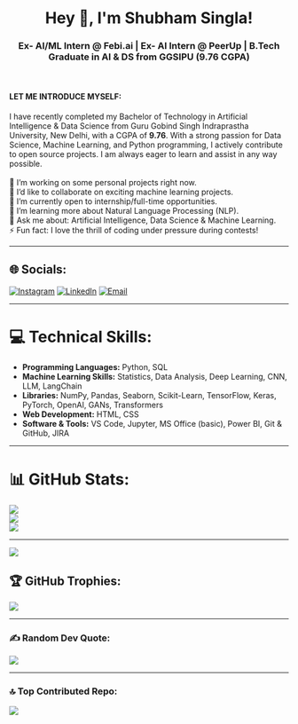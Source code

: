 <div align="center">
  <h1>Hey 👋, I'm Shubham Singla!</h1>
</div>
<div align="center">
<h3>Ex- AI/ML Intern @ Febi.ai | Ex- AI Intern @ PeerUp | B.Tech Graduate in AI & DS from GGSIPU (9.76 CGPA)</h3>
</div><br>

<h4> LET ME INTRODUCE MYSELF: </h4>

I have recently completed my Bachelor of Technology in Artificial Intelligence & Data Science from Guru Gobind Singh Indraprastha University, New Delhi, with a CGPA of **9.76**. With a strong passion for Data Science, Machine Learning, and Python programming, I actively contribute to open source projects. I am always eager to learn and assist in any way possible.  
<br>
🔭 I’m working on some personal projects right now.<br>
👯 I’d like to collaborate on exciting machine learning projects.<br>
🤝 I’m currently open to internship/full-time opportunities.<br>
🌱 I’m learning more about Natural Language Processing (NLP).<br>
💬 Ask me about: Artificial Intelligence, Data Science & Machine Learning.<br>
⚡ Fun fact: I love the thrill of coding under pressure during contests!

---

## 🌐 Socials:
[![Instagram](https://img.shields.io/badge/Instagram-%23E4405F.svg?logo=Instagram&logoColor=white)](https://instagram.com/its_shubham_singla) 
[![LinkedIn](https://img.shields.io/badge/LinkedIn-%230077B5.svg?logo=linkedin&logoColor=white)]([https://linkedin.com/in/shubham-singla-b19003256](https://www.linkedin.com/in/shubham-s-b19003256/)) 
[![Email](https://img.shields.io/badge/Email-D14836?logo=gmail&logoColor=white)](mailto:shubhamsingla259@gmail.com)

---

# 💻 Technical Skills:
* **Programming Languages:** Python, SQL  
* **Machine Learning Skills:** Statistics, Data Analysis, Deep Learning, CNN, LLM, LangChain  
* **Libraries:** NumPy, Pandas, Seaborn, Scikit-Learn, TensorFlow, Keras, PyTorch, OpenAI, GANs, Transformers  
* **Web Development:** HTML, CSS  
* **Software & Tools:** VS Code, Jupyter, MS Office (basic), Power BI, Git & GitHub, JIRA  

---

# 📊 GitHub Stats:
![](https://github-readme-stats.vercel.app/api?username=Shubham-Singla259&theme=default&hide_border=false&include_all_commits=true&count_private=true)  
![](https://github-readme-streak-stats.herokuapp.com/?user=Shubham-Singla259&theme=default&hide_border=false)  
![](https://github-readme-stats.vercel.app/api/top-langs/?username=Shubham-Singla259&theme=default&hide_border=false&include_all_commits=true&count_private=true&layout=compact)

---

[![](https://visitcount.itsvg.in/api?id=Shubham-Singla259&icon=0&color=0)](https://visitcount.itsvg.in)

## 🏆 GitHub Trophies:
![](https://github-profile-trophy.vercel.app/?username=Shubham-Singla259&theme=radical&no-frame=false&no-bg=true&margin-w=4)

---

### ✍️ Random Dev Quote:
![](https://quotes-github-readme.vercel.app/api?type=horizontal&theme=radical)

---

### 🔝 Top Contributed Repo:
![](https://github-contributor-stats.vercel.app/api?username=Shubham-Singla259&limit=5&theme=dark&combine_all_yearly_contributions=true)
